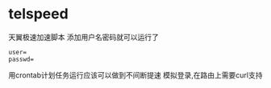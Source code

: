 # telspeed
天翼极速加速脚本
添加用户名密码就可以运行了
```
user=
passwd=
```
用crontab计划任务运行应该可以做到不间断提速
模拟登录,在路由上需要curl支持
